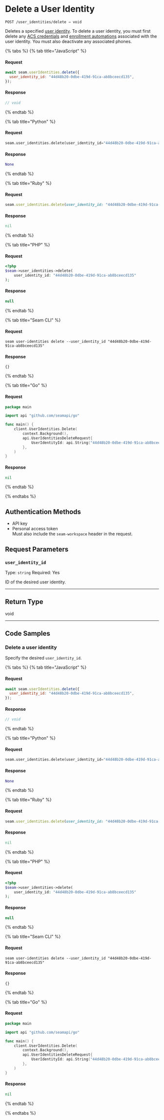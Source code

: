 # Delete a User Identity

```
POST /user_identities/delete ⇒ void
```

Deletes a specified [user identity](https://docs.seam.co/latest/capability-guides/mobile-access-in-development/managing-mobile-app-user-accounts-with-user-identities#what-is-a-user-identity). To delete a user identity, you must first delete any [ACS credentials](https://docs.seam.co/latest/api/access-control-systems/credentials) and [enrollment automations](https://docs.seam.co/latest/api/user_identities/enrollment_automations/delete) associated with the user identity. You must also deactivate any associated phones.

{% tabs %}
{% tab title="JavaScript" %}
#### Request

```javascript
await seam.userIdentities.delete({
  user_identity_id: "44d48b20-0dbe-419d-91ca-ab8bceecd135",
});
```

#### Response

```javascript
// void
```
{% endtab %}

{% tab title="Python" %}
#### Request

```python
seam.user_identities.delete(user_identity_id="44d48b20-0dbe-419d-91ca-ab8bceecd135")
```

#### Response

```python
None
```
{% endtab %}

{% tab title="Ruby" %}
#### Request

```ruby
seam.user_identities.delete(user_identity_id: "44d48b20-0dbe-419d-91ca-ab8bceecd135")
```

#### Response

```ruby
nil
```
{% endtab %}

{% tab title="PHP" %}
#### Request

```php
<?php
$seam->user_identities->delete(
    user_identity_id: "44d48b20-0dbe-419d-91ca-ab8bceecd135"
);
```

#### Response

```php
null
```
{% endtab %}

{% tab title="Seam CLI" %}
#### Request

```seam_cli
seam user-identities delete --user_identity_id "44d48b20-0dbe-419d-91ca-ab8bceecd135"
```

#### Response

```seam_cli
{}
```
{% endtab %}

{% tab title="Go" %}
#### Request

```go
package main

import api "github.com/seamapi/go"

func main() {
	client.UserIdentities.Delete(
		context.Background(),
		api.UserIdentitiesDeleteRequest{
			UserIdentityId: api.String("44d48b20-0dbe-419d-91ca-ab8bceecd135"),
		},
	)
}
```

#### Response

```go
nil
```
{% endtab %}

{% endtabs %}

## Authentication Methods

- API key
- Personal access token
  <br>Must also include the `seam-workspace` header in the request.

## Request Parameters

### `user_identity_id`

Type: `string`
Required: Yes

ID of the desired user identity.

***

## Return Type

void

***

## Code Samples
### Delete a user identity

Specify the desired `user_identity_id`.

{% tabs %}
{% tab title="JavaScript" %}
#### Request

```javascript
await seam.userIdentities.delete({
  user_identity_id: "44d48b20-0dbe-419d-91ca-ab8bceecd135",
});
```

#### Response

```javascript
// void
```
{% endtab %}

{% tab title="Python" %}
#### Request

```python
seam.user_identities.delete(user_identity_id="44d48b20-0dbe-419d-91ca-ab8bceecd135")
```

#### Response

```python
None
```
{% endtab %}

{% tab title="Ruby" %}
#### Request

```ruby
seam.user_identities.delete(user_identity_id: "44d48b20-0dbe-419d-91ca-ab8bceecd135")
```

#### Response

```ruby
nil
```
{% endtab %}

{% tab title="PHP" %}
#### Request

```php
<?php
$seam->user_identities->delete(
    user_identity_id: "44d48b20-0dbe-419d-91ca-ab8bceecd135"
);
```

#### Response

```php
null
```
{% endtab %}

{% tab title="Seam CLI" %}
#### Request

```seam_cli
seam user-identities delete --user_identity_id "44d48b20-0dbe-419d-91ca-ab8bceecd135"
```

#### Response

```seam_cli
{}
```
{% endtab %}

{% tab title="Go" %}
#### Request

```go
package main

import api "github.com/seamapi/go"

func main() {
	client.UserIdentities.Delete(
		context.Background(),
		api.UserIdentitiesDeleteRequest{
			UserIdentityId: api.String("44d48b20-0dbe-419d-91ca-ab8bceecd135"),
		},
	)
}
```

#### Response

```go
nil
```
{% endtab %}

{% endtabs %}


